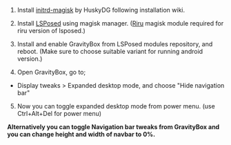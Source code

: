 1. Install [initrd-magisk](https://github.com/HuskyDG/initrd-magisk) by HuskyDG following installation wiki.

2. Install [LSPosed](https://github.com/LSPosed/LSPosed/releases) using magisk manager.
([Riru](https://github.com/RikkaApps/Riru/releases) magisk module required for riru version of lsposed.)

3. Install and enable GravityBox from LSPosed modules repository, and reboot.
(Make sure to choose suitable variant for running android version.)

4. Open GravityBox, go to;
 - Display tweaks > Expanded desktop mode,
and choose "Hide navigation bar"

5. Now you can toggle expanded desktop mode from power menu.
(use Ctrl+Alt+Del for power menu)

**Alternatively you can toggle Navigation bar tweaks from GravityBox and you can change height and width of navbar to 0%.**
